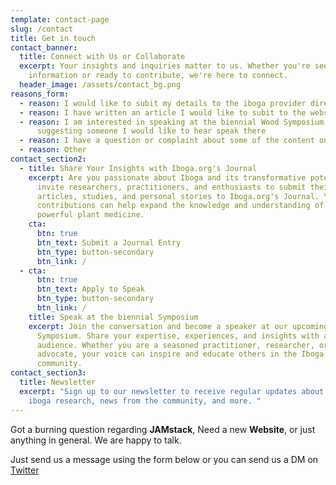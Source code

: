 ```yaml
---
template: contact-page
slug: /contact
title: Get in touch
contact_banner:
  title: Connect with Us or Collaborate
  excerpt: Your insights and inquiries matter to us. Whether you're seeking
    information or ready to contribute, we're here to connect.
  header_image: /assets/contact_bg.png
reasons_form:
  - reason: I would like to subit my details to the iboga provider directory
  - reason: I have written an article I would like to subit to the website or journal
  - reason: I am interested in speaking at the biennial Wood Symposium, or I am
      suggesting someone I would like to hear speak there
  - reason: I have a question or complaint about some of the content on the website
  - reason: Other
contact_section2:
  - title: Share Your Insights with Iboga.org's Journal
    excerpt: Are you passionate about Iboga and its transformative potential? We
      invite researchers, practitioners, and enthusiasts to submit their
      articles, studies, and personal stories to Iboga.org's Journal. Your
      contributions can help expand the knowledge and understanding of this
      powerful plant medicine.
    cta:
      btn: true
      btn_text: Submit a Journal Entry
      btn_type: button-secondary
      btn_link: /
  - cta:
      btn: true
      btn_text: Apply to Speak
      btn_type: button-secondary
      btn_link: /
    title: Speak at the biennial Symposium
    excerpt: Join the conversation and become a speaker at our upcoming Wood
      Symposium. Share your expertise, experiences, and insights with a global
      audience. Whether you are a seasoned practitioner, researcher, or
      advocate, your voice can inspire and educate others in the Iboga
      community.
contact_section3:
  title: Newsletter
  excerpt: "Sign up to our newsletter to receive regular updates about the latest
    iboga research, news from the community, and more. "
---
```


Got a burning question regarding **JAMstack**, Need a new **Website**, or just anything in general. We are happy to talk.

Just send us a message using the form below or you can send us a DM on [Twitter](https://twitter.com/stackrole)
